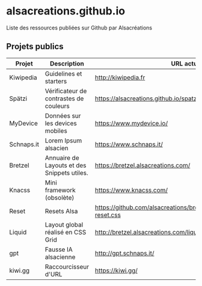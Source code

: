 # alsacreations.github.io

Liste des ressources publiées sur Github par Alsacréations

## Projets publics

| Projet     | Description                                 | URL actuelle                                                                  | Github                                                                        |
| ---------- | ------------------------------------------- | ----------------------------------------------------------------------------- | ----------------------------------------------------------------------------- |
| Kiwipedia  | Guidelines et starters                      | <http://kiwipedia.fr>                                                         | <https://github.com/alsacreations/kiwipedia>                                  |
| Spätzi     | Vérificateur de contrastes de couleurs      | <https://alsacreations.github.io/spatzi>                                      | <https://alsacreations.github.io/spatzi>                                      |
| MyDevice   | Données sur les devices mobiles             | <https://www.mydevice.io/>                                                    | pas sur Github, mais <https://gitlab3.alsacreations.net/repo/mydevice>        |
| Schnaps.it | Lorem Ipsum alsacien                        | <https://www.schnaps.it/>                                                     | <https://github.com/alsacreations/schnapsit>                                  |
| Bretzel    | Annuaire de Layouts et des Snippets utiles. | <https://bretzel.alsacreations.com/>                                          | <https://github.com/alsacreations/bretzel>                                    |
| Knacss     | Mini framework (obsolète)                   | <https://www.knacss.com/>                                                     | <https://github.com/alsacreations/KNACSS>                                     |
| Reset      | Resets Alsa                                 | <https://github.com/alsacreations/bretzel/blob/main/public/bretzel-reset.css> | <https://github.com/alsacreations/bretzel/blob/main/public/bretzel-reset.css> |
| Liquid     | Layout global réalisé en CSS Grid           | <http://bretzel.alsacreations.com/liquid/>                                    | ???                                                                           |
| gpt        | Fausse IA alsacienne                        | <http://gpt.schnaps.it/>                                                      | ???                                                                           |
| kiwi.gg    | Raccourcisseur d'URL                        | <https://kiwi.gg/>                                                            | ???                                                                           |
